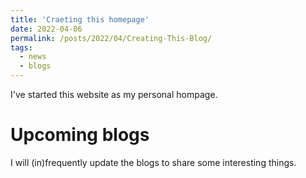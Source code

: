 ```yaml
---
title: 'Craeting this homepage'
date: 2022-04-06
permalink: /posts/2022/04/Creating-This-Blog/
tags:
  - news
  - blogs
---
```


I've started this website as my personal hompage.

Upcoming blogs
======
I will (in)frequently update the blogs to share some interesting things.
